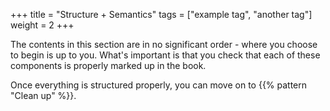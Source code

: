+++
title = "Structure + Semantics"
tags = ["example tag", "another tag"]
weight = 2
+++

The contents in this section are in no significant order - where you choose to begin is up to you. What's important is that you check that each of these components is properly marked up in the book.

Once everything is structured properly, you can move on to  {{% pattern "Clean up" %}}.